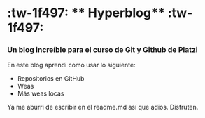 #  :tw-1f497: ** Hyperblog** :tw-1f497:

###  **Un blog increíble para el curso de Git y Github de Platzi**

En este blog aprendi como usar lo siguiente:

- Repositorios en GitHub
- Weas
- Más weas locas

Ya me aburri de escribir en el readme.md así que adios. Disfruten.

